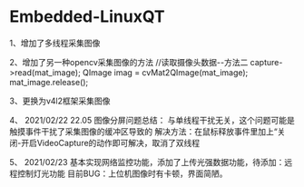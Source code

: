 # Embedded-LinuxQT

1、增加了多线程采集图像

2、增加了另一种opencv采集图像的方法
//读取摄像头数据--方法二
    capture->read(mat_image);
    QImage imag = cvMat2QImage(mat_image);
    mat_image.release();

3、更换为v4l2框架采集图像

4、
2021/02/22 22.05
图像分屏问题总结：
与单线程干扰无关，这个问题可能是触摸事件干扰了采集图像的缓冲区导致的
解决方法：在鼠标释放事件里加上“关闭-开启VideoCapture的动作即可解决，取消了双线程

5、
2021/02/23
基本实现网络监控功能，添加了上传光强数据功能，待添加：远程控制灯光功能
目前BUG：上位机图像时有卡顿，界面简陋。
